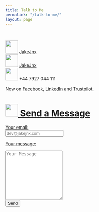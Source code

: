 ```yaml
---
title: Talk to Me
permalink: "/talk-to-me/"
layout: page
---
```


<div class="content">

<p>&nbsp;</p><p>
<img alt="" src="https://jjnx.b-cdn.net/svgs/github.svg" width="40px"> <a href="https://github.com/JakeJnx">JakeJnx</a><br>
<img alt="" src="https://jjnx.b-cdn.net/svgs/twitter.svg" width="40px"> <a href="https://twitter.com/JakeJnx">JakeJnx</a><br>
<img alt="" src="https://jjnx.b-cdn.net/svgs/phone.svg" width="40px"> +44 7927 044 111<br>
</p>

<p>Now on <a href="https://facebook.com/JakeJnx">Facebook</a>, <a href="https://www.linkedin.com/company/jakejnx-software-development">LinkedIn</a> and <a href="https://uk.trustpilot.com/review/jakejnx.com">Trustpilot.


<h1 class="subtitle is-3"><img alt="" src="https://jjnx.b-cdn.net/svgs/mail.svg" width="40px"> Send a Message</h1>


<form name="contact" method="POST" data-netlify="true" action="/talk-to-me/success">

<div class="field">
  <label class="label">Your email:</label>
  <div class="control">
    <input class="input" type="text" name="email" placeholder="dev@jakejnx.com">
  </div>
</div>

<label class="label">Your message:</label>
<textarea name="message" class="textarea" placeholder="Your Message" rows="10"></textarea>
<br>

<div class="control">
  <button type="submit" class="button is-dark is-medium">Send</button>
</div>
</form>